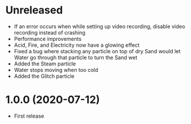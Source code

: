 # Unreleased
* If an error occurs when while setting up video recording, disable video recording instead of crashing
* Performance improvements
* Acid, Fire, and Electricity now have a glowing effect
* Fixed a bug where stacking any particle on top of dry Sand would let Water go through that particle to turn the Sand wet
* Added the Steam particle
* Water stops moving when too cold
* Added the Glitch particle

# 1.0.0 (2020-07-12)
* First release
